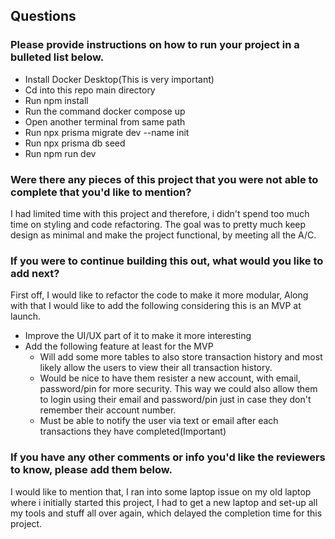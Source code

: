 ## Questions

### Please provide instructions on how to run your project in a bulleted list below.

- Install Docker Desktop(This is very important)
- Cd into this repo main directory
- Run npm install
- Run the command docker compose up
- Open another terminal from same path
- Run npx prisma migrate dev --name init
- Run npx prisma db seed
- Run npm run dev

### Were there any pieces of this project that you were not able to complete that you'd like to mention?

I had limited time with this project and therefore, i didn't spend too much time on styling and code refactoring. The goal was to pretty much keep design as minimal and make the project functional, by meeting all the A/C.

### If you were to continue building this out, what would you like to add next?

First off, I would like to refactor the code to make it more modular, Along with that I would like to add the following considering this is an MVP at launch.

- Improve the UI/UX part of it to make it more interesting
- Add the following feature at least for the MVP
  - Will add some more tables to also store transaction history and most likely allow the users to view their all transaction history.
  - Would be nice to have them resister a new account, with email, password/pin for more security. This way we could also allow them to login using their email and password/pin just in case they don't remember their account number.
  - Must be able to notify the user via text or email after each transactions they have completed(Important)

### If you have any other comments or info you'd like the reviewers to know, please add them below.

I would like to mention that, I ran into some laptop issue on my old laptop where i initially started this project, I had to get a new laptop and set-up all my tools and stuff all over again, which delayed the completion time for this project.
